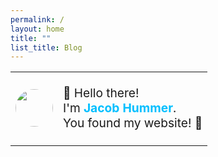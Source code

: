 ```yaml
---
permalink: /
layout: home
title: ""
list_title: Blog
---
```


<table style="border: none;">
<tr style="border: none;">
<td style="border: none; width: 0; white-space: nowrap;">
    <img width=60 src="https://avatars.githubusercontent.com/u/61068799?v=4" style="border-radius: 50%; min-width: 60px;">
<td style="border: none;">
    <p style="font-size: 1.2em;">
        👋 Hello there!<br>
        I'm <b style="color:deepskyblue">Jacob Hummer</b>.<br>
        You found my website! 🤩
    </p>
</table>
